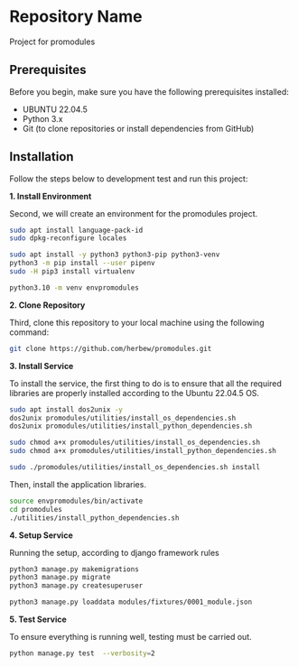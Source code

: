# Repository Name
Project for promodules

## Prerequisites

Before you begin, make sure you have the following prerequisites installed:

- UBUNTU 22.04.5
- Python 3.x
- Git (to clone repositories or install dependencies from GitHub)

## Installation

Follow the steps below to development test and run this project:

**1. Install Environment**

Second, we will create an environment for the promodules project.

```bash
sudo apt install language-pack-id
sudo dpkg-reconfigure locales

sudo apt install -y python3 python3-pip python3-venv
python3 -m pip install --user pipenv
sudo -H pip3 install virtualenv

python3.10 -m venv envpromodules
```

**2. Clone Repository**

Third, clone this repository to your local machine using the following command:

```bash
git clone https://github.com/herbew/promodules.git
```

**3. Install Service**

To install the service, the first thing to do is to ensure that all the required libraries are properly installed according to the Ubuntu 22.04.5 OS.

```bash
sudo apt install dos2unix -y 
dos2unix promodules/utilities/install_os_dependencies.sh 
dos2unix promodules/utilities/install_python_dependencies.sh

sudo chmod a+x promodules/utilities/install_os_dependencies.sh
sudo chmod a+x promodules/utilities/install_python_dependencies.sh

sudo ./promodules/utilities/install_os_dependencies.sh install
```
Then, install the application libraries.

```bash
source envpromodules/bin/activate
cd promodules
./utilities/install_python_dependencies.sh
```

**4. Setup Service**

Running the setup, according to django framework rules

```bash
python3 manage.py makemigrations
python3 manage.py migrate
python3 manage.py createsuperuser

python3 manage.py loaddata modules/fixtures/0001_module.json
```

**5. Test Service**

To ensure everything is running well, testing must be carried out.

```bash
python manage.py test  --verbosity=2

```









